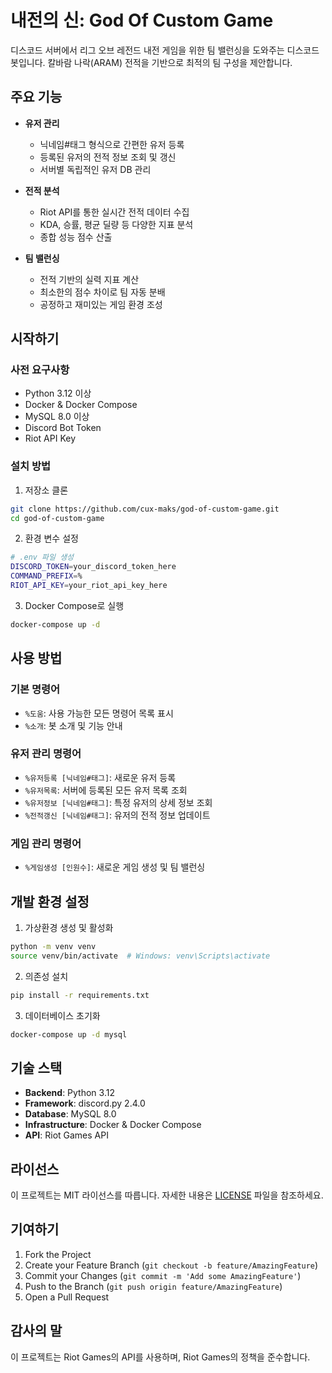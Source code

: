 # 내전의 신: God Of Custom Game

디스코드 서버에서 리그 오브 레전드 내전 게임을 위한 팀 밸런싱을 도와주는 디스코드 봇입니다. 칼바람 나락(ARAM) 전적을 기반으로 최적의 팀 구성을 제안합니다.

## 주요 기능

- **유저 관리**
  - 닉네임#태그 형식으로 간편한 유저 등록
  - 등록된 유저의 전적 정보 조회 및 갱신
  - 서버별 독립적인 유저 DB 관리

- **전적 분석**
  - Riot API를 통한 실시간 전적 데이터 수집
  - KDA, 승률, 평균 딜량 등 다양한 지표 분석
  - 종합 성능 점수 산출

- **팀 밸런싱**
  - 전적 기반의 실력 지표 계산
  - 최소한의 점수 차이로 팀 자동 분배
  - 공정하고 재미있는 게임 환경 조성

## 시작하기

### 사전 요구사항

- Python 3.12 이상
- Docker & Docker Compose
- MySQL 8.0 이상
- Discord Bot Token
- Riot API Key

### 설치 방법

1. 저장소 클론
```bash
git clone https://github.com/cux-maks/god-of-custom-game.git
cd god-of-custom-game
```

2. 환경 변수 설정
```bash
# .env 파일 생성
DISCORD_TOKEN=your_discord_token_here
COMMAND_PREFIX=%
RIOT_API_KEY=your_riot_api_key_here
```

3. Docker Compose로 실행
```bash
docker-compose up -d
```

## 사용 방법

### 기본 명령어

- `%도움`: 사용 가능한 모든 명령어 목록 표시
- `%소개`: 봇 소개 및 기능 안내

### 유저 관리 명령어

- `%유저등록 [닉네임#태그]`: 새로운 유저 등록
- `%유저목록`: 서버에 등록된 모든 유저 목록 조회
- `%유저정보 [닉네임#태그]`: 특정 유저의 상세 정보 조회
- `%전적갱신 [닉네임#태그]`: 유저의 전적 정보 업데이트

### 게임 관리 명령어

- `%게임생성 [인원수]`: 새로운 게임 생성 및 팀 밸런싱

## 개발 환경 설정

1. 가상환경 생성 및 활성화
```bash
python -m venv venv
source venv/bin/activate  # Windows: venv\Scripts\activate
```

2. 의존성 설치
```bash
pip install -r requirements.txt
```

3. 데이터베이스 초기화
```bash
docker-compose up -d mysql
```

## 기술 스택

- **Backend**: Python 3.12
- **Framework**: discord.py 2.4.0
- **Database**: MySQL 8.0
- **Infrastructure**: Docker & Docker Compose
- **API**: Riot Games API

## 라이선스

이 프로젝트는 MIT 라이선스를 따릅니다. 자세한 내용은 [LICENSE](LICENSE) 파일을 참조하세요.

## 기여하기

1. Fork the Project
2. Create your Feature Branch (`git checkout -b feature/AmazingFeature`)
3. Commit your Changes (`git commit -m 'Add some AmazingFeature'`)
4. Push to the Branch (`git push origin feature/AmazingFeature`)
5. Open a Pull Request

## 감사의 말

이 프로젝트는 Riot Games의 API를 사용하며, Riot Games의 정책을 준수합니다.